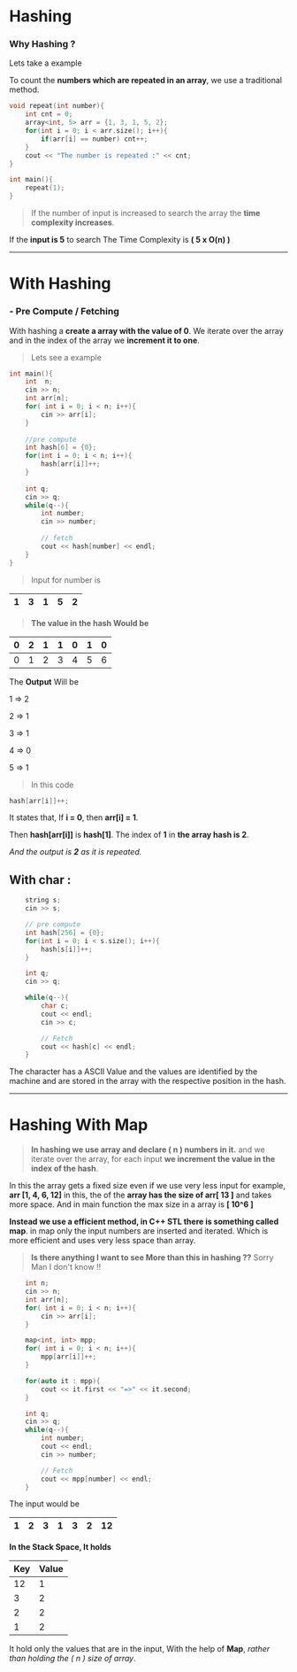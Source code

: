 # Hashing


### Why Hashing ?
Lets take a example

To count the **numbers which are repeated in an array**, we use a traditional method.

```c++
void repeat(int number){
    int cnt = 0;
    array<int, 5> arr = {1, 3, 1, 5, 2};
    for(int i = 0; i < arr.size(); i++){
        if(arr[i] == number) cnt++;
    }    
    cout << "The number is repeated :" << cnt;
}

int main(){
    repeat(1);
}
```


> If the number of input is increased to search the array the **time complexity increases**.

If the **input is 5** to search
The Time Complexity is **( 5 x O(n) )**

---

# With Hashing

### - Pre Compute / Fetching

With hashing a **create a array with the value of 0**.
We iterate over the array and in the index of the array we **increment it to one**.

> Lets see a example

```c++
int main(){
    int  n;
    cin >> n;
    int arr[n];
    for( int i = 0; i < n; i++){
        cin >> arr[i];
    }
    
    //pre compute
    int hash[6] = {0};
    for(int i = 0; i < n; i++){
        hash[arr[i]]++;
    }
    
    int q;
    cin >> q;
    while(q--){
        int number;
        cin >> number;
        
        // fetch 
        cout << hash[number] << endl;
    }
}
```
> Input for number is

| 1 | 3 | 1 | 5 | 2 |
| - | - | - | - | - |

> **The value in the hash Would be**

| 0 | 2 | 1 | 1 | 0 | 1 | 0 | 
| - | - | - | - | - | - | - |
| 0 | 1 | 2 | 3 | 4 | 5 | 6 | 

The **Output** Will be 

1 => 2

2 => 1

3 => 1

4 => 0

5 => 1


> In this code
```c++
hash[arr[i]]++;
```

It states that, If **i = 0**, then **arr[i] = 1**.

Then **hash[arr[i]]** is **hash[1]**. The index of **1** in **the array hash is 2**.

*And the output is **2** as it is repeated.*

## With char :

```c++
    string s;
    cin >> s;

    // pre compute
    int hash[256] = {0};
    for(int i = 0; i < s.size(); i++){
        hash[s[i]]++;
    }

    int q;
    cin >> q;

    while(q--){
        char c;
        cout << endl;
        cin >> c;

        // Fetch
        cout << hash[c] << endl;
    }
```

The character has a ASCII Value and the values are identified by the machine and are stored in the array with the respective position in the hash.

---

# Hashing With Map

> **In hashing we use array and declare ( n ) numbers in it.** and we iterate over the array, for each input **we increment the value in the index of the hash**.

In this the array gets a fixed size even if we use very less input for example, **arr [1, 4, 6, 12]** in this, the of the **array has the size of arr[ 13 ]** and takes more space. And in main function the max size in a array is **[ 10^6 ]**

**Instead we use a efficient method, in C++ STL there is something called map**. in map only the input numbers are inserted and iterated. Which is more efficient and uses very less space than array.

> **Is there anything I want to see More than this in hashing ??**
Sorry Man I don't know !!

```C++
    int n;
    cin >> n;
    int arr[n];
    for( int i = 0; i < n; i++){
        cin >> arr[i];
    }

    map<int, int> mpp;
    for( int i = 0; i < n; i++){
        mpp[arr[i]]++;
    }

    for(auto it : mpp){
        cout << it.first << "=>" << it.second;
    }

    int q;
    cin >> q;
    while(q--){
        int number;
        cout << endl;
        cin >> number;

        // Fetch
        cout << mpp[number] << endl;
    }
```

The input would be 

| 1 | 2 | 3 | 1 | 3 | 2 | 12 |
| - | - | - | - | - | - | - |

**In the Stack Space, It holds**

| Key | Value |
| - | - |
| 12 | 1 |
| 3 | 2 |
| 2 | 2 |
| 1 | 2 |

It hold only the values that are in the input, With the help of **Map**, *rather than holding the ( n ) size of array*.
